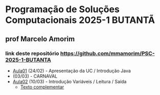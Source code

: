 # Programação de Soluções Computacionais 2025-1 BUTANTÃ

## prof Marcelo Amorim

### link deste repositório https://github.com/mmamorim/PSC-2025-1-BUTANTA

* [Aula01](./aula01/) (24/02) - Apresentação da UC / Introdução Java
* (03/03) - CARNAVAL
* [Aula02](./aula02/) (10/03) - Introdução Variáveis / Leitura / Saída
  * [Texto complementar](./capitulo1.pdf) 